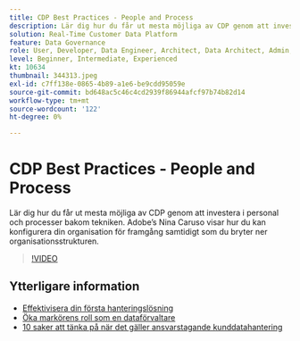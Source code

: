 ```yaml
---
title: CDP Best Practices - People and Process
description: Lär dig hur du får ut mesta möjliga av CDP genom att investera i personal och processer bakom tekniken. Adobe’s Nina Caruso visar hur du ska konfigurera organisationen ... (Beskrivningarna ska vara mellan 60 och 160 tecken)
solution: Real-Time Customer Data Platform
feature: Data Governance
role: User, Developer, Data Engineer, Architect, Data Architect, Admin, Leader
level: Beginner, Intermediate, Experienced
kt: 10634
thumbnail: 344313.jpeg
exl-id: c7ff138e-0865-4b89-a1e6-be9cdd95059e
source-git-commit: bd648ac5c46c4cd2939f86944afcf97b74b82d14
workflow-type: tm+mt
source-wordcount: '122'
ht-degree: 0%

---
```


# CDP Best Practices - People and Process

Lär dig hur du får ut mesta möjliga av CDP genom att investera i personal och processer bakom tekniken. Adobe’s Nina Caruso visar hur du kan konfigurera din organisation för framgång samtidigt som du bryter ner organisationsstrukturen.

>[!VIDEO](https://video.tv.adobe.com/v/344313/?quality=12&learn=on)

## Ytterligare information

* [Effektivisera din första hanteringslösning](first-mile.md)
* [Öka markörens roll som en dataförvaltare](https://experienceleague.adobe.com/docs/platform-learn/tutorials/privacy/elevating-the-marketers-role-as-a-data-steward.html)
* [10 saker att tänka på när det gäller ansvarstagande kunddatahantering](https://experienceleague.adobe.com/docs/platform-learn/tutorials/privacy/ten-considerations-for-responsible-customer-data-management.html)
